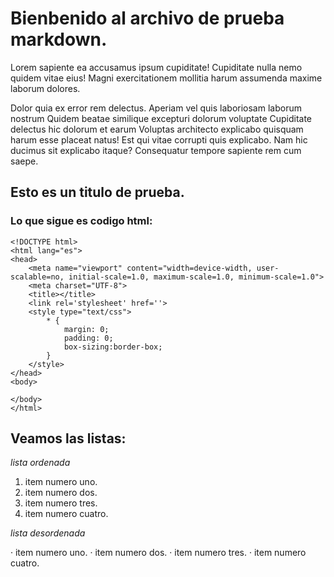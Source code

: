 # Bienbenido al archivo de prueba markdown.

Lorem sapiente ea accusamus ipsum cupiditate! Cupiditate nulla nemo quidem vitae eius! Magni exercitationem mollitia harum assumenda maxime laborum dolores.

Dolor quia ex error rem delectus. Aperiam vel quis laboriosam laborum nostrum Quidem beatae similique excepturi dolorum voluptate Cupiditate delectus hic dolorum et earum Voluptas architecto explicabo quisquam harum esse placeat natus! Est qui vitae corrupti quis explicabo. Nam hic ducimus sit explicabo itaque? Consequatur tempore sapiente rem cum saepe.

## Esto es un titulo de prueba.

### Lo que sigue es codigo html:

    <!DOCTYPE html>
    <html lang="es">
    <head>
        <meta name="viewport" content="width=device-width, user-scalable=no, initial-scale=1.0, maximum-scale=1.0, minimum-scale=1.0">
        <meta charset="UTF-8">
        <title></title>
        <link rel='stylesheet' href=''>
        <style type="text/css">
            * {
                margin: 0;
                padding: 0;
                box-sizing:border-box;
            }
        </style>
    </head>
    <body>
        
    </body>
    </html>

## Veamos las listas:

_*lista ordenada*_

1. item numero uno.
2. item numero dos.
3. item numero tres.
4. item numero cuatro.

_*lista desordenada*_

· item numero uno.
· item numero dos.
· item numero tres.
· item numero cuatro.
